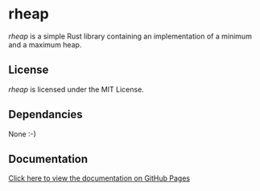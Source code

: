 # rheap

*rheap* is a simple Rust library containing an implementation of a minimum and a maximum heap.

## License

*rheap* is licensed under the MIT License.

## Dependancies

None :-)

## Documentation

[Click here to view the documentation on GitHub Pages]()
